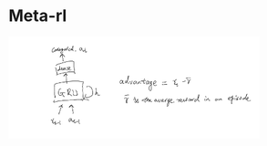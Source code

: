 # Meta-rl
![architecture](https://github.com/guyeresearch/meta-rl/blob/master/bandit/figures/Picture1.png)
